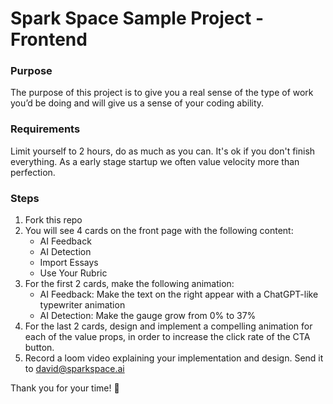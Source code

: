 # Spark Space Sample Project - Frontend

### Purpose

The purpose of this project is to give you a real sense of the type of work you’d be doing and will give us a sense of your coding ability.

### Requirements

Limit yourself to 2 hours, do as much as you can. It's ok if you don't finish everything. As a early stage startup we often value velocity more than perfection.

### Steps

1. Fork this repo
2. You will see 4 cards on the front page with the following content:
   - AI Feedback
   - AI Detection
   - Import Essays
   - Use Your Rubric
3. For the first 2 cards, make the following animation:
   - AI Feedback: Make the text on the right appear with a ChatGPT-like typewriter animation
   - AI Detection: Make the gauge grow from 0% to 37%
4. For the last 2 cards, design and implement a compelling animation for each of the value props, in order to increase the click rate of the CTA button.
5. Record a loom video explaining your implementation and design. Send it to david@sparkspace.ai

Thank you for your time! 🙏
